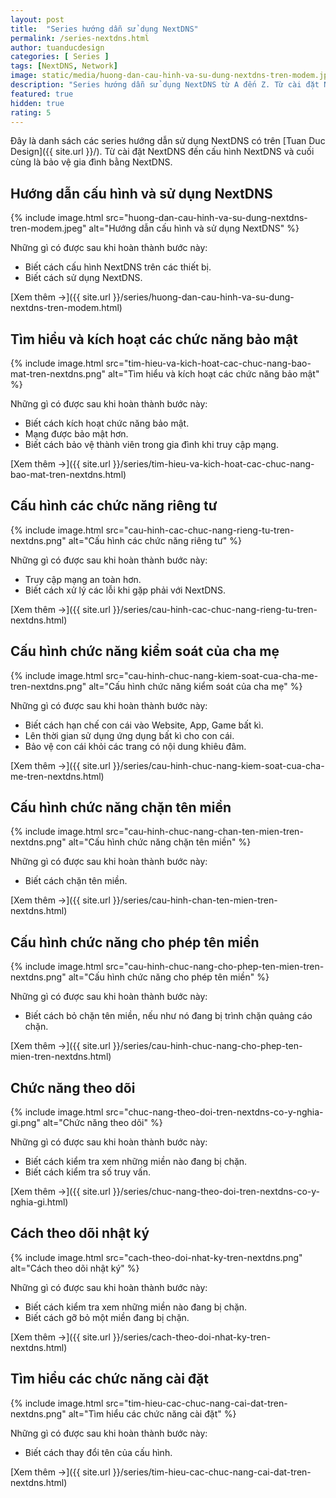 ```yaml
---
layout: post
title:  "Series hướng dẫn sử dụng NextDNS"
permalink: /series-nextdns.html
author: tuanducdesign
categories: [ Series ]
tags: [NextDNS, Network]
image: static/media/huong-dan-cau-hinh-va-su-dung-nextdns-tren-modem.jpeg
description: "Series hướng dẫn sử dụng NextDNS từ A đến Z. Từ cài đặt NextDNS đến cấu hình NextDNS và cuối cùng là bảo vệ gia đình bằng NextDNS."
featured: true
hidden: true
rating: 5
---
```


Đây là danh sách các series hướng dẫn sử dụng NextDNS có trên [Tuan Duc Design]({{ site.url }}/). Từ cài đặt NextDNS đến cấu hình NextDNS và cuối cùng là bảo vệ gia đình bằng NextDNS.

## Hướng dẫn cấu hình và sử dụng NextDNS

{% include image.html src="huong-dan-cau-hinh-va-su-dung-nextdns-tren-modem.jpeg" alt="Hướng dẫn cấu hình và sử dụng NextDNS" %}

Những gì có được sau khi hoàn thành bước này:

- Biết cách cấu hình NextDNS trên các thiết bị.
- Biết cách sử dụng NextDNS.

[Xem thêm →]({{ site.url }}/series/huong-dan-cau-hinh-va-su-dung-nextdns-tren-modem.html)

## Tìm hiểu và kích hoạt các chức năng bảo mật

{% include image.html src="tim-hieu-va-kich-hoat-cac-chuc-nang-bao-mat-tren-nextdns.png" alt="Tìm hiểu và kích hoạt các chức năng bảo mật" %}

Những gì có được sau khi hoàn thành bước này:

- Biết cách kích hoạt chức năng bảo mật.
- Mạng được bảo mật hơn.
- Biết cách bảo vệ thành viên trong gia đình khi truy cập mạng.

[Xem thêm →]({{ site.url }}/series/tim-hieu-va-kich-hoat-cac-chuc-nang-bao-mat-tren-nextdns.html)

## Cấu hình các chức năng riêng tư

{% include image.html src="cau-hinh-cac-chuc-nang-rieng-tu-tren-nextdns.png" alt="Cấu hình các chức năng riêng tư" %}

Những gì có được sau khi hoàn thành bước này:

- Truy cập mạng an toàn hơn.
- Biết cách xử lý các lỗi khi gặp phải với NextDNS.

[Xem thêm →]({{ site.url }}/series/cau-hinh-cac-chuc-nang-rieng-tu-tren-nextdns.html)

## Cấu hình chức năng kiểm soát của cha mẹ

{% include image.html src="cau-hinh-chuc-nang-kiem-soat-cua-cha-me-tren-nextdns.png" alt="Cấu hình chức năng kiểm soát của cha mẹ" %}

Những gì có được sau khi hoàn thành bước này:

- Biết cách hạn chế con cái vào Website, App, Game bất kì.
- Lên thời gian sử dụng ứng dụng bất kì cho con cái.
- Bảo vệ con cái khỏi các trang có nội dung khiêu đâm.

[Xem thêm →]({{ site.url }}/series/cau-hinh-chuc-nang-kiem-soat-cua-cha-me-tren-nextdns.html)

## Cấu hình chức năng chặn tên miền

{% include image.html src="cau-hinh-chuc-nang-chan-ten-mien-tren-nextdns.png" alt="Cấu hình chức năng chặn tên miền" %}

Những gì có được sau khi hoàn thành bước này:

- Biết cách chặn tên miền.

[Xem thêm →]({{ site.url }}/series/cau-hinh-chan-ten-mien-tren-nextdns.html)

## Cấu hình chức năng cho phép tên miền

{% include image.html src="cau-hinh-chuc-nang-cho-phep-ten-mien-tren-nextdns.png" alt="Cấu hình chức năng cho phép tên miền" %}

Những gì có được sau khi hoàn thành bước này:

- Biết cách bỏ chặn tên miền, nếu như nó đang bị trình chặn quảng cáo chặn.

[Xem thêm →]({{ site.url }}/series/cau-hinh-chuc-nang-cho-phep-ten-mien-tren-nextdns.html)

## Chức năng theo dõi

{% include image.html src="chuc-nang-theo-doi-tren-nextdns-co-y-nghia-gi.png" alt="Chức năng theo dõi" %}

Những gì có được sau khi hoàn thành bước này:

- Biết cách kiểm tra xem những miền nào đang bị chặn.
- Biết cách kiểm tra số truy vấn.

[Xem thêm →]({{ site.url }}/series/chuc-nang-theo-doi-tren-nextdns-co-y-nghia-gi.html)

## Cách theo dõi nhật ký

{% include image.html src="cach-theo-doi-nhat-ky-tren-nextdns.png" alt="Cách theo dõi nhật ký" %}

Những gì có được sau khi hoàn thành bước này:

- Biết cách kiểm tra xem những miền nào đang bị chặn.
- Biết cách gỡ bỏ một miền đang bị chặn.

[Xem thêm →]({{ site.url }}/series/cach-theo-doi-nhat-ky-tren-nextdns.html)

## Tìm hiểu các chức năng cài đặt

{% include image.html src="tim-hieu-cac-chuc-nang-cai-dat-tren-nextdns.png" alt="Tìm hiểu các chức năng cài đặt" %}

Những gì có được sau khi hoàn thành bước này:

- Biết cách thay đổi tên của cấu hình.

[Xem thêm →]({{ site.url }}/series/tim-hieu-cac-chuc-nang-cai-dat-tren-nextdns.html)
